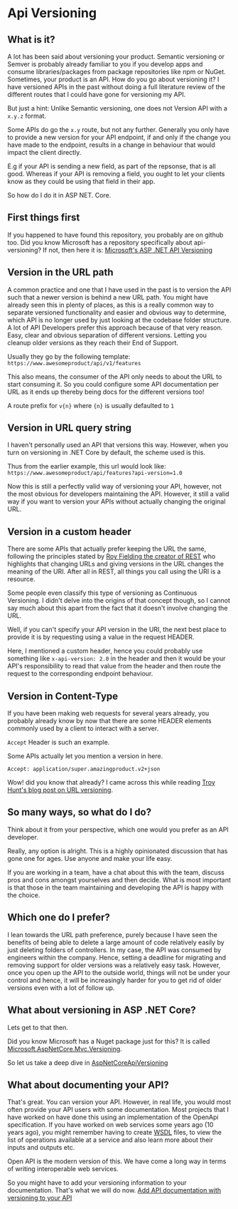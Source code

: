# Api Versioning

## What is it?

A lot has been said about versioning your product. Semantic versioning or Semver is probably already familiar to you if you develop apps and consume libraries/packages from package repositories like npm or NuGet.
Sometimes, your product is an API. How do you go about versioning it? I have versioned APIs in the past without doing a full literature review of the different routes that I could have gone for versioning my API. 

But just a hint: Unlike Semantic versioning, one does not Version API with a `x.y.z` format. 

Some APIs do go the `x.y` route, but not any further. Generally you only have to provide a new version for your API endpoint, if and only if the change you have made to the endpoint, results in a change in behaviour that would impact the client directly. 

E.g if your API is sending a new field, as part of the repsonse, that is all good. Whereas if your API is removing a field, you ought to let your clients know as they could be using that field in their app. 


So how do I do it in ASP NET. Core. 

## First things first

If you happened to have found this repository, you probably are on github too. Did you know Microsoft has a repository specifically about api-versioning?
If not, then here it is: [Microsoft's ASP .NET API Versioning](https://github.com/microsoft/aspnet-api-versioning)

## Version in the URL path

A common practice and one that I have used in the past is to version the API such that a newer version is behind a new URL path. 
You might have already seen this in plenty of places, as this is a really common way to separate versioned functionality and easier and obvious way to determine, which API is no longer used by just looking at the codebase folder structure. 
A lot of API Developers prefer this approach because of that very reason. Easy, clear and obvious separation of different versions. Letting you cleanup older versions as they reach their End of Support. 

Usually they go by the following template:
`https://www.awesomeproduct/api/v1/features`

This also means, the consumer of the API only needs to about the URL to start consuming it. So you could configure some API documentation per URL as it ends up thereby being docs for the different versions too!

A route prefix for `v{n}` where `{n}` is usually defaulted to `1`

## Version in URL query string

I haven't personally used an API that versions this way. However, when you turn on versioning in .NET Core by default, the scheme used is this. 

Thus from the earlier example, this url would look like:
`https://www.awesomeproduct/api/features?api-version=1.0`

Now this is still a perfectly valid way of versioning your API, however, not the most obvious for developers maintaining the API. However, it still a valid way if you want to version your APIs without actually changing the original URL.

## Version in a custom header

There are some APIs that actually prefer keeping the URL the same, following the principles stated by [Roy Fielding the creator of REST](https://www.ics.uci.edu/~fielding/pubs/dissertation/rest_arch_style.htm) who highlights that changing URLs and giving versions in the URL changes the meaning of the URI. After all in REST, all things you call using the URI is a resource. 

Some people even classify this type of versioning as Continuous Versioning. I didn't delve into the origins of that concept though, so I cannot say much about this apart from the fact that it doesn't involve changing the URL. 

Well, if you can't specify your API version in the URI, the next best place to provide it is by requesting using a value in the request HEADER. 

Here, I mentioned a custom header, hence you could probably use something like `x-api-version: 2.0` in the header and then it would be your API's responsibility to read that value from the header and then route the request to the corresponding endpoint behaviour.

## Version in Content-Type

If you have been making web requests for several years already, you probably already know by now that there are some HEADER elements commonly used by a client to interact with a server. 

`Accept` Header is such an example. 

Some APIs actually let you mention a version in here. 

`Accept: application/super.amazingproduct.v2+json`

Wow! did you know that already? I came across this while reading [Troy Hunt's blog post on URL versioning](https://www.troyhunt.com/your-api-versioning-is-wrong-which-is/).

## So many ways, so what do I do?

Think about it from your perspective, which one would you prefer as an API developer. 

Really, any option is alright. This is a highly opinionated discussion that has gone one  for ages. Use anyone and make your life easy. 

If you are working in a team, have a chat about this with the team, discuss pros and cons amongst yourselves and then decide. What is most important is that those in the team maintaining and developing the API is happy with the choice. 

## Which one do I prefer? 

I lean towards the URL path preference, purely because I have seen the benefits of being able to delete a large amount of code relatively easily by just deleting folders of controllers. In my case, the API was consumed by engineers within the company. Hence, setting a deadline for migrating and removing support for older versions was a relatively easy task. However, once you open up the API to the outside world, things will not be under your control and hence, it will be increasingly harder for you to get rid of older versions even with a lot of follow up. 


## What about versioning in ASP .NET Core?

Lets get to that then. 

Did you know Microsoft has a Nuget package just for this? It is called [Microsoft.AspNetCore.Mvc.Versioning](https://www.nuget.org/packages/Microsoft.AspNetCore.Mvc.Versioning/5.0.0?_src=template).

So let us take a deep dive in [AspNetCoreApiVersioning](./AspNetCoreApiVersioning.md)

## What about documenting your API?

That's great. You can version your API. However, in real life, you would most often provide your API users with some documentation. Most projects that I have worked on have done this using an implementation of the OpenApi specification. 
If you have worked on web services some years ago (10 years ago), you might remember having to create [WSDL](https://www.w3.org/TR/2001/NOTE-wsdl-20010315) files, to view the list of operations available at a service and also learn more about their inputs and outputs etc. 

Open API is the modern version of this. We have come a long way in terms of writing interoperable web services. 

So you might have to add your versioning information to your documentation. That's what we will do now. 
[Add API documentation with versioning to your API](./AddSwaggerToWebApi.md)
